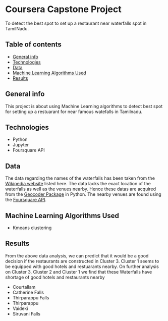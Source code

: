 # Coursera Capstone Project
To detect the best spot to set up a restaurant near waterfalls spot in TamilNadu.

## Table of contents
* [General info](#general-info)
* [Technologies](#technologies)
* [Data](#data)
* [Machine Learning Algorithms Used](#machine-learning-algorithms-used)
* [Results](#results)

## General info
This project is about using Machine Learning algorithms to detect best spot for setting up a restuarant for near famous watefalls in Tamilnadu.
	
## Technologies
* Python
* Jupyter
* Foursquare API

## Data
The data regarding the names of the waterfalls has been taken from the [Wikipedia website](https://en.wikipedia.org/wiki/Category:Waterfalls_of_Tamil_Nadu) listed here. The data lacks the exact location of the waterfalls as well as the venues nearby. Hence these datas are acquired from the [Geocoder Package](https://pypi.org/project/geocoder/) in Python. The nearby venues are found using the [Foursquare API](https://foursquare.com/).

## Machine Learning Algorithms Used
* Kmeans clustering

## Results

From the above data analysis, we can predict that it would be a good decision if the restaurants are constructed in Cluster 3. Cluster 1 seems to be equipped with good hotels and restuarants nearby. On further analysis on Cluster 3, Cluster 2 and Cluster 1 we find that these Waterfalls have shortage of good hotels and restaurants nearby

* Courtallam
* Catherine Falls
* Thirparappu Falls
* Thirparappu
* Vaideki
* Siruvani Falls
